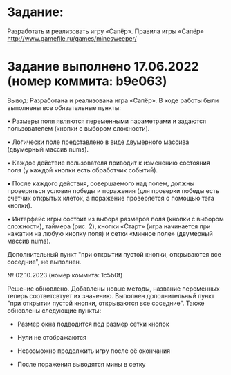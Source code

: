 # Задание:
Разработать и реализовать игру «Сапёр».
Правила игры «Сапёр» http://www.gamefile.ru/games/minesweeper/

# Задание выполнено 17.06.2022 (номер коммита: b9e063)

Вывод: 
Разработана и реализована игра «Сапёр».
В ходе работы были выполнены все обязательные пункты:

•	Размеры поля являются переменными параметрами и задаются пользователем (кнопки с выбором сложности).

•	Логически поле представлено в виде двумерного массива (двумерный массив nums).

•	Каждое действие пользователя приводит к изменению состояния поля (у каждой кнопки есть обработчик событий).

•	После каждого действия, совершаемого над полем, должны проверяться условия победы и поражения (для проверки победы есть счётчик открытых клеток, а поражение проверяется с помощью тэга кнопки).

•	Интерфейс игры состоит из выбора размеров поля (кнопки с выбором сложности), таймера (рис. 2), кнопки «Старт» (игра начинается при нажатии на любую кнопку поля) и сетки «минное поле» (двумерный массив nums).

Дополнительный пункт "при открытии пустой кнопки, открываются все соседние", не выполнен.

№ 02.10.2023 (номер коммита: 1c5b0f)

Решение обновлено. Добавлены новые методы, название переменных теперь соответсвтует их значению. Выполнен дополнительный пункт "при открытии пустой кнопки, открываются все соседние". Также обновлены следующие пункты:

* Размер окна подводится под размер сетки кнопок

* Нули не отображаются

* Невозможно продолжить игру после её окончания

* После поражения выводятся мины в сетку
